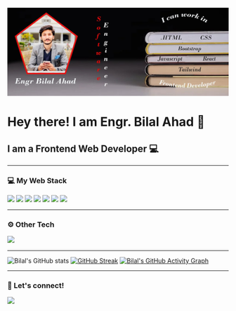 ![Banner](bilal-ahad-banner.jpg)

# Hey there! I am Engr. Bilal Ahad 👋
## I am a Frontend Web Developer :computer:

---

<!-- Web Stack -->
### :computer: My Web Stack
![](https://img.shields.io/badge/HTML5-E34F26?style=for-the-badge&logo=html5&logoColor=white)
![](https://img.shields.io/badge/CSS3-1572B6?style=for-the-badge&logo=css3&logoColor=white)
![](https://img.shields.io/badge/JavaScript-323330?style=for-the-badge&logo=javascript&logoColor=F7DF1E)
![](https://img.shields.io/badge/Bootstrap-563D7C?style=for-the-badge&logo=bootstrap&logoColor=white)
![](https://img.shields.io/badge/Tailwind_CSS-38B2AC?style=for-the-badge&logo=tailwind-css&logoColor=white)
![](https://img.shields.io/badge/React-20232A?style=for-the-badge&logo=react&logoColor=61DAFB)
![](https://img.shields.io/badge/Wordpress-21759B?style=for-the-badge&logo=wordpress&logoColor=white)

---

<!-- Other Tools -->
### :gear: Other Tech
![](https://img.shields.io/badge/Figma-F24E1E?style=for-the-badge&logo=figma&logoColor=white)

---

<!-- GitHub Stats, Streak, and Contributions Graph -->
![Bilal's GitHub stats](https://github-readme-stats.vercel.app/api?username=BIlalAhad&count_private=true&show_icons=true&theme=github_dark&hide_border=true&custom_title=Bilal's%20GitHub%20Stats)
[![GitHub Streak](https://github-readme-streak-stats.herokuapp.com/?user=BIlalAhad&theme=github-dark-blue&hide_border=true)](https://git.io/streak-stats)
[![Bilal's GitHub Activity Graph](https://activity-graph.herokuapp.com/graph?username=BIlalAhad&bg_color=0D1117&color=FFFFFF&line=4B8DDA&point=1F6FEB&custom_title=Bilal's%20Contribution%20Graph&hide_border=true)](https://github.com/ashutosh00710/github-readme-activity-graph)

---

<!-- Let's Connect -->
### :call_me_hand: Let's connect!
[![](https://img.shields.io/badge/Gmail-D14836?style=for-the-badge&logo=gmail&logoColor=white)](mailto:engr.bilalahad2001@gmail.com)
